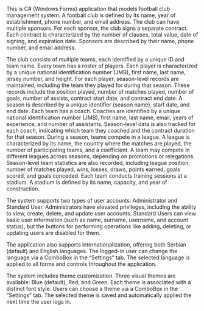 This is C# (Windows Forms) application that models football club management system.
A football club is defined by its name, year of establishment, phone number, and email address. The club can have multiple sponsors. 
For each sponsor, the club signs a separate contract. Each contract is characterized by the number of clauses, total value, date of signing, and expiration date. 
Sponsors are described by their name, phone number, and email address.

The club consists of multiple teams, each identified by a unique ID and team name. Every team has a roster of players. 
Each player is characterized by a unique national identification number (JMB), first name, last name, jersey number, and height. 
For each player, season-level records are maintained, including the team they played for during that season. 
These records include the position played, number of matches played, number of goals, number of assists, contract start date, and contract end date.
A season is described by a unique identifier (season name), start date, and end date. Each team has a coach. 
Coaches are identified by a unique national identification number (JMB), first name, last name, email, years of experience, and number of assistants. 
Season-level data is also tracked for each coach, indicating which team they coached and the contract duration for that season.
During a season, teams compete in a league. A league is characterized by its name, the country where the matches are played, the number of participating teams, and a coefficient. 
A team may compete in different leagues across seasons, depending on promotions or relegations. 
Season-level team statistics are also recorded, including league position, number of matches played, wins, losses, draws, points earned, goals scored, and goals conceded.
Each team conducts training sessions at a stadium. A stadium is defined by its name, capacity, and year of construction.


The system supports two types of user accounts: Administrator and Standard User.
Administrators have elevated privileges, including the ability to view, create, delete, and update user accounts. 
Standard Users can view basic user information (such as name, surname, username, and account status), but the buttons for performing operations like adding, deleting, or updating users are disabled for them.

The application also supports internationalization, offering both Serbian (default) and English languages. The logged-in user can change the language via a ComboBox in the “Settings” tab. 
The selected language is applied to all forms and controls throughout the application.

The system includes theme customization. Three visual themes are available: Blue (default), Red, and Green. 
Each theme is associated with a distinct font style. Users can choose a theme via a ComboBox in the “Settings” tab. 
The selected theme is saved and automatically applied the next time the user logs in.
